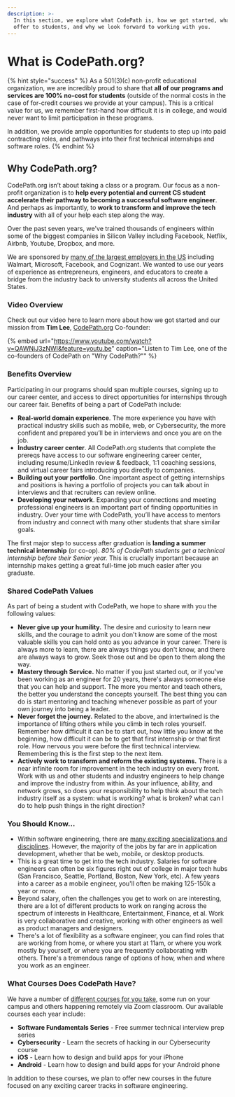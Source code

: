 ```yaml
---
description: >-
  In this section, we explore what CodePath is, how we got started, what we
  offer to students, and why we look forward to working with you.
---
```


# What is CodePath.org?

{% hint style="success" %}
As a 501\(3\)\(c\) non-profit educational organization, we are incredibly proud to share that **all of our programs and services are 100% no-cost for students** \(outside of the normal costs in the case of for-credit courses we provide at your campus\). This is a critical value for us, we remember first-hand how difficult it is in college, and would never want to limit participation in these programs. 

In addition, we provide ample opportunities for students to step up into paid contracting roles, and pathways into their first technical internships and software roles.
{% endhint %}

## Why CodePath.org?

CodePath.org isn’t about taking a class or a program. Our focus as a non-profit organization is to **help every potential and current CS student accelerate their pathway to becoming a successful software engineer**. And perhaps as importantly, to **work to transform and improve the tech industry** with all of your help each step along the way. 

Over the past seven years, we've trained thousands of engineers within some of the biggest companies in Silicon Valley including Facebook, Netflix, Airbnb, Youtube, Dropbox, and more. 

We are sponsored by [many of the largest employers in the US](https://blog.codepath.org/microsoft-walmart-and-cognizant-invest-3-million-in-codepath/) including Walmart, Microsoft, Facebook, and Cognizant. We wanted to use our years of experience as entrepreneurs, engineers, and educators to create a bridge from the industry back to university students all across the United States.

### Video Overview

Check out our video here to learn more about how we got started and our mission from **Tim Lee**, [CodePath.org](https://codepath.org) Co-founder:

{% embed url="https://www.youtube.com/watch?v=QAWNiJ3zNWI&feature=youtu.be" caption="Listen to Tim Lee, one of the co-founders of CodePath on \"Why CodePath?\"" %}

### Benefits Overview

Participating in our programs should span multiple courses, signing up to our career center, and access to direct opportunities for internships through our career fair. Benefits of being a part of CodePath include:

* **Real-world domain experience**. The more experience you have with practical industry skills such as mobile, web, or Cybersecurity, the more confident and prepared you’ll be in interviews and once you are on the job. 
* **Industry career center**. All CodePath.org students that complete the prereqs have access to our software engineering career center, including resume/LinkedIn review & feedback, 1:1 coaching sessions, and virtual career fairs introducing you directly to companies.
* **Building out your portfolio**. One important aspect of getting internships and positions is having a portfolio of projects you can talk about in interviews and that recruiters can review online. 
* **Developing your network**. Expanding your connections and meeting professional engineers is an important part of finding opportunities in industry. Over your time with CodePath, you’ll have access to mentors from industry and connect with many other students that share similar goals.

The first major step to success after graduation is **landing a summer technical internship** \(or co-op\). _80% of CodePath students get a technical internship before their Senior year._ This is crucially important because an internship makes getting a great full-time job much easier after you graduate.

### Shared CodePath Values

As part of being a student with CodePath, we hope to share with you the following values:

* **Never give up your humility.** The desire and curiosity to learn new skills, and the courage to admit you don't know are some of the most valuable skills you can hold onto as you advance in your career. There is always more to learn, there are always things you don't know, and there are always ways to grow. Seek those out and be open to them along the way.
* **Mastery through Service.** No matter if you just started out, or if you've been working as an engineer for 20 years, there's always someone else that you can help and support. The more you mentor and teach others, the better you understand the concepts yourself. The best thing you can do is start mentoring and teaching whenever possible as part of your own journey into being a leader. 
* **Never forget the journey.** Related to the above, and intertwined is the importance of lifting others while you climb in tech roles yourself. Remember how difficult it can be to start out, how little you know at the beginning, how difficult it can be to get that first internship or that first role. How nervous you were before the first technical interview. Remembering this is the first step to the next item.
* **Actively work to transform and reform the existing systems.** There is a near infinite room for improvement in the tech industry on every front. Work with us and other students and industry engineers to help change and improve the industry from within. As your influence, ability, and network grows, so does your responsibility to help think about the tech industry itself as a system: what is working? what is broken? what can I do to help push things in the right direction?

### You Should Know...

* Within software engineering, there are [many exciting specializations and disciplines](https://hackmd.io/s/ByaoRR9Z7). However, the majority of the jobs by far are in application development, whether that be web, mobile, or desktop products.
* This is a great time to get into the tech industry. Salaries for software engineers can often be six figures right out of college in major tech hubs \(San Francisco, Seattle, Portland, Boston, New York, etc\). A few years into a career as a mobile engineer, you'll often be making 125-150k a year or more.
* Beyond salary, often the challenges you get to work on are interesting, there are a lot of different products to work on ranging across the spectrum of interests in Healthcare, Entertainment, Finance, et al. Work is very collaborative and creative, working with other engineers as well as product managers and designers.
* There's a lot of flexibility as a software engineer, you can find roles that are working from home, or where you start at 11am, or where you work mostly by yourself, or where you are frequently collaborating with others. There's a tremendous range of options of how, when and where you work as an engineer.

### What Courses Does CodePath Have?

We have a number of [different courses for you take](https://codepath.org), some run on your campus and others happening remotely via Zoom classroom. Our available courses each year include:

* **Software Fundamentals Series** - Free summer technical interview prep series 
* **Cybersecurity** - Learn the secrets of hacking in our Cybersecurity course
* **iOS** - Learn how to design and build apps for your iPhone
* **Android** - Learn how to design and build apps for your Android phone

In addition to these courses, we plan to offer new courses in the future focused on any exciting career tracks in software engineering.

